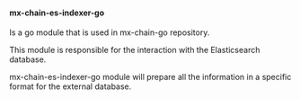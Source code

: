 #### mx-chain-es-indexer-go


Is a go module that is used in mx-chain-go repository.

This module is responsible for the interaction with the Elasticsearch database.

mx-chain-es-indexer-go module will prepare all the information in a specific format for the external database.

